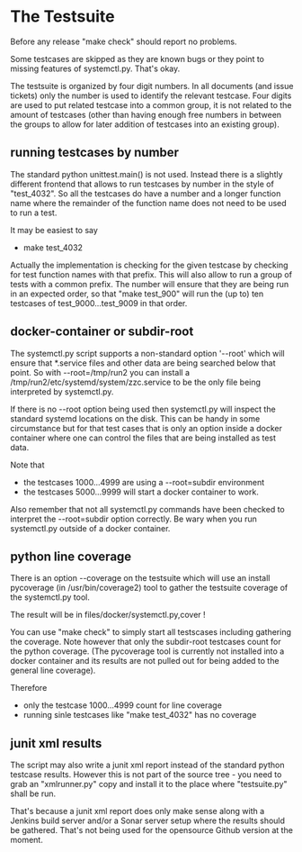 # The Testsuite

Before any release "make check" should report no problems.

Some testcases are skipped as they are known bugs or they
point to missing features of systemctl.py. That's okay.

The testsuite is organized by four digit numbers. In all
documents (and issue tickets) only the number is used to
identify the relevant testcase. Four digits are used to
put related testcase into a common group, it is not 
related to the amount of testcases (other than having
enough free numbers in between the groups to allow for 
later addition of testcases into an existing group).

## running testcases by number

The standard python unittest.main() is not used. Instead there
is a slightly different frontend that allows to run testcases
by number in the style of "test_4032". So all the testcases do
have a number and a longer function name where the remainder
of the function name does not need to be used to run a test.

It may be easiest to say
* make test_4032

Actually the implementation is checking for the given testcase
by checking for test function names with that prefix. This 
will also allow to run a group of tests with a common prefix.
The number will ensure that they are being run in an expected
order, so that "make test_900" will run the (up to) ten
testcases of test_9000...test_9009 in that order.

## docker-container or subdir-root

The systemctl.py script supports a non-standard option '--root'
which will ensure that *.service files and other data are being
searched below that point. So with --root=/tmp/run2 you can
install a /tmp/run2/etc/systemd/system/zzc.service to be the
only file being interpreted by systemctl.py.

If there is no --root option being used then systemctl.py will
inspect the standard systemd locations on the disk. This can
be handy in some circumstance but for that test cases that is
only an option inside a docker container where one can control
the files that are being installed as test data.

Note that
* the testcases 1000...4999 are using a --root=subdir environment
* the testcases 5000...9999 will start a docker container to work.

Also remember that not all systemctl.py commands have been checked
to interpret the --root=subdir option correctly. Be wary when you
run systemctl.py outside of a docker container.

## python line coverage

There is an option --coverage on the testsuite which will use an
install pycoverage (in /usr/bin/coverage2) tool to gather the
testsuite coverage of the systemctl.py tool.

The result will be in files/docker/systemctl.py,cover !

You can use "make check" to simply start all testscases including
gathering the coverage. Note however that only the subdir-root
testcases count for the python coverage. (The pycoverage tool is
currently not installed into a docker container and its results
are not pulled out for being added to the general line coverage).

Therefore
* only the testcase 1000...4999 count for line coverage
* running sinle testcases like "make test_4032" has no coverage

## junit xml results

The script may also write a junit xml report instead of the 
standard python testcase results. However this is not part of
the source tree - you need to grab an "xmlrunner.py" copy and
install it to the place where "testsuite.py" shall be run.

That's because a junit xml report does only make sense along
with a Jenkins build server and/or a Sonar server setup where
the results should be gathered. That's not being used for the
opensource Github version at the moment.

